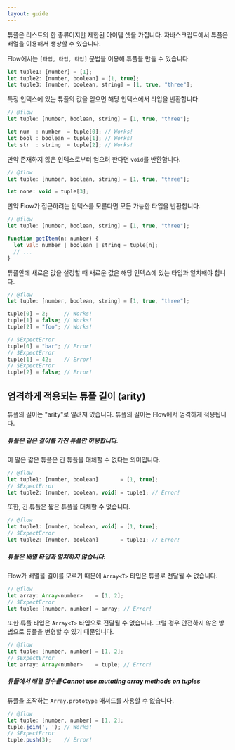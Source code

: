 ```yaml
---
layout: guide
---
```


튜플은 리스트의 한 종류이지만 제한된 아이템 셋을 가집니다. 자바스크립트에서 튜플은 배열을 이용해서 생상할 수 있습니다.

Flow에서는 `[타입, 타입, 타입]` 문법을 이용해 튜플을 만들 수 있습니다

```js
let tuple1: [number] = [1];
let tuple2: [number, boolean] = [1, true];
let tuple3: [number, boolean, string] = [1, true, "three"];
```

특정 인덱스에 있는 튜플의 값을 얻으면 해당 인덱스에서 타입을 반환합니다.

```js
// @flow
let tuple: [number, boolean, string] = [1, true, "three"];

let num  : number  = tuple[0]; // Works!
let bool : boolean = tuple[1]; // Works!
let str  : string  = tuple[2]; // Works!
```

만약 존재하지 않은 인덱스로부터 얻으려 한다면 `void`를 반환합니다.

```js
// @flow
let tuple: [number, boolean, string] = [1, true, "three"];

let none: void = tuple[3];
```

만약 Flow가 접근하려는 인덱스를 모른다면 모든 가능한 타입을 반환합니다.

```js
// @flow
let tuple: [number, boolean, string] = [1, true, "three"];

function getItem(n: number) {
  let val: number | boolean | string = tuple[n];
  // ...
}
```

튜플안에 새로운 값을 설정할 때 새로운 값은 해당 인덱스에 있는 타입과 일치해야 합니다.

```js
// @flow
let tuple: [number, boolean, string] = [1, true, "three"];

tuple[0] = 2;     // Works!
tuple[1] = false; // Works!
tuple[2] = "foo"; // Works!

// $ExpectError
tuple[0] = "bar"; // Error!
// $ExpectError
tuple[1] = 42;    // Error!
// $ExpectError
tuple[2] = false; // Error!
```

## 엄격하게 적용되는 튜플 길이 (arity) <a class="toc" id="toc-strictly-enforced-tuple-length-arity" href="#toc-strictly-enforced-tuple-length-arity"></a>

튜플의 길이는 "arity"로 알려져 있습니다. 튜플의 길이는 Flow에서 엄격하게 적용됩니다.

##### 튜플은 같은 길이를 가진 튜플만 허용합니다. <a class="toc" id="toc-tuples-only-match-tuples-with-same-length" href="#toc-tuples-only-match-tuples-with-same-length"></a>

이 말은 짧은 튜플은 긴 튜플을 대체할 수 없다는 의미입니다.

```js
// @flow
let tuple1: [number, boolean]       = [1, true];
// $ExpectError
let tuple2: [number, boolean, void] = tuple1; // Error!
```

또한, 긴 튜플은 짧은 튜플을 대체할 수 없습니다.

```js
// @flow
let tuple1: [number, boolean, void] = [1, true];
// $ExpectError
let tuple2: [number, boolean]       = tuple1; // Error!
```

##### 튜플은 배열 타입과 일치하지 않습니다. <a class="toc" id="toc-tuples-don-t-match-array-types" href="#toc-tuples-don-t-match-array-types"></a>

Flow가 배열을 길이를 모르기 때문에 `Array<T>` 타입은 튜플로 전달될 수 없습니다.

```js
// @flow
let array: Array<number>    = [1, 2];
// $ExpectError
let tuple: [number, number] = array; // Error!
```

또한 튜플 타입은 `Array<T>` 타입으로 전달될 수 없습니다. 그럴 경우 안전하지 않은 방법으로 튜플을 변형할 수 있기 때문입니다.

```js
// @flow
let tuple: [number, number] = [1, 2];
// $ExpectError
let array: Array<number>    = tuple; // Error!
```

##### 튜플에서 배열 함수를 Cannot use mutating array methods on tuples <a class="toc" id="toc-cannot-use-mutating-array-methods-on-tuples" href="#toc-cannot-use-mutating-array-methods-on-tuples"></a>

튜플을 조작하는 `Array.prototype` 매서드를 사용할 수 없습니다.

```js
// @flow
let tuple: [number, number] = [1, 2];
tuple.join(', '); // Works!
// $ExpectError
tuple.push(3);    // Error!
```
